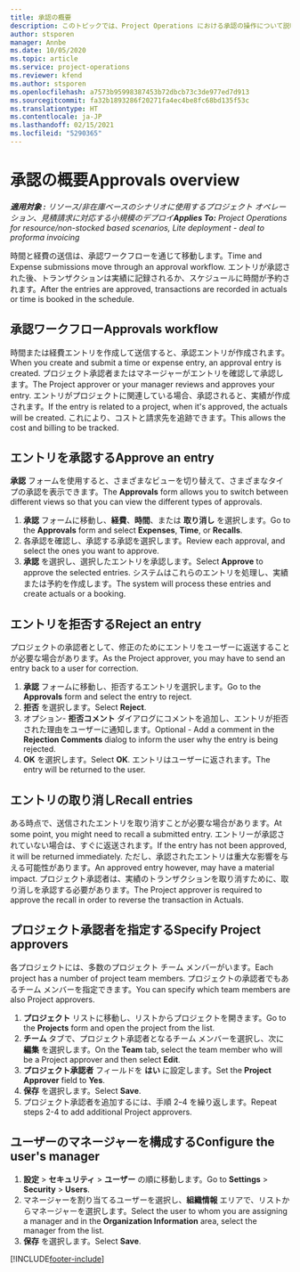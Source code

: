 ```yaml
---
title: 承認の概要
description: このトピックでは、Project Operations における承認の操作について説明します。
author: stsporen
manager: Annbe
ms.date: 10/05/2020
ms.topic: article
ms.service: project-operations
ms.reviewer: kfend
ms.author: stsporen
ms.openlocfilehash: a7573b95998387453b72dbcb73c3de977ed7d913
ms.sourcegitcommit: fa32b1893286f20271fa4ec4be8fc68bd135f53c
ms.translationtype: HT
ms.contentlocale: ja-JP
ms.lasthandoff: 02/15/2021
ms.locfileid: "5290365"
---
```

# <a name="approvals-overview"></a><span data-ttu-id="44a62-103">承認の概要</span><span class="sxs-lookup"><span data-stu-id="44a62-103">Approvals overview</span></span>

<span data-ttu-id="44a62-104">_**適用対象 :** リソース/非在庫ベースのシナリオに使用するプロジェクト オペレーション、見積請求に対応する小規模のデプロイ_</span><span class="sxs-lookup"><span data-stu-id="44a62-104">_**Applies To:** Project Operations for resource/non-stocked based scenarios, Lite deployment - deal to proforma invoicing_</span></span>

<span data-ttu-id="44a62-105">時間と経費の送信は、承認ワークフローを通じて移動します。</span><span class="sxs-lookup"><span data-stu-id="44a62-105">Time and Expense submissions move through an approval workflow.</span></span> <span data-ttu-id="44a62-106">エントリが承認された後、トランザクションは実績に記録されるか、スケジュールに時間が予約されます。</span><span class="sxs-lookup"><span data-stu-id="44a62-106">After the entries are approved, transactions are recorded in actuals or time is booked in the schedule.</span></span>

## <a name="approvals-workflow"></a><span data-ttu-id="44a62-107">承認ワークフロー</span><span class="sxs-lookup"><span data-stu-id="44a62-107">Approvals workflow</span></span>
<span data-ttu-id="44a62-108">時間または経費エントリを作成して送信すると、承認エントリが作成されます。</span><span class="sxs-lookup"><span data-stu-id="44a62-108">When you create and submit a time or expense entry, an approval entry is created.</span></span> <span data-ttu-id="44a62-109">プロジェクト承認者またはマネージャーがエントリを確認して承認します。</span><span class="sxs-lookup"><span data-stu-id="44a62-109">The Project approver or your manager reviews and approves your entry.</span></span> <span data-ttu-id="44a62-110">エントリがプロジェクトに関連している場合、承認されると、実績が作成されます。</span><span class="sxs-lookup"><span data-stu-id="44a62-110">If the entry is related to a project, when it's approved, the actuals will be created.</span></span> <span data-ttu-id="44a62-111">これにより、コストと請求先を追跡できます。</span><span class="sxs-lookup"><span data-stu-id="44a62-111">This allows the cost and billing to be tracked.</span></span> 

## <a name="approve-an-entry"></a><span data-ttu-id="44a62-112">エントリを承認する</span><span class="sxs-lookup"><span data-stu-id="44a62-112">Approve an entry</span></span>
<span data-ttu-id="44a62-113">**承認** フォームを使用すると、さまざまなビューを切り替えて、さまざまなタイプの承認を表示できます。</span><span class="sxs-lookup"><span data-stu-id="44a62-113">The **Approvals** form allows you to switch between different views so that you can view the different types of approvals.</span></span>
  
1. <span data-ttu-id="44a62-114">**承認** フォームに移動し、**経費**、**時間**、または **取り消し** を選択します。</span><span class="sxs-lookup"><span data-stu-id="44a62-114">Go to the **Approvals** form and select **Expenses**, **Time**, or **Recalls**.</span></span>
2. <span data-ttu-id="44a62-115">各承認を確認し、承認する承認を選択します。</span><span class="sxs-lookup"><span data-stu-id="44a62-115">Review each approval, and select the ones you want to approve.</span></span>
3. <span data-ttu-id="44a62-116">**承認** を選択し、選択したエントリを承認します。</span><span class="sxs-lookup"><span data-stu-id="44a62-116">Select **Approve** to approve the selected entries.</span></span>
<span data-ttu-id="44a62-117">システムはこれらのエントリを処理し、実績または予約を作成します。</span><span class="sxs-lookup"><span data-stu-id="44a62-117">The system will process these entries and create actuals or a booking.</span></span>

## <a name="reject-an-entry"></a><span data-ttu-id="44a62-118">エントリを拒否する</span><span class="sxs-lookup"><span data-stu-id="44a62-118">Reject an entry</span></span>
<span data-ttu-id="44a62-119">プロジェクトの承認者として、修正のためにエントリをユーザーに返送することが必要な場合があります。</span><span class="sxs-lookup"><span data-stu-id="44a62-119">As the Project approver, you may have to send an entry back to a user for correction.</span></span>
  
1. <span data-ttu-id="44a62-120">**承認** フォームに移動し、拒否するエントリを選択します。</span><span class="sxs-lookup"><span data-stu-id="44a62-120">Go to the **Approvals** form and select the entry to reject.</span></span> 
2. <span data-ttu-id="44a62-121">**拒否** を選択します。</span><span class="sxs-lookup"><span data-stu-id="44a62-121">Select **Reject**.</span></span>
3. <span data-ttu-id="44a62-122">オプション- **拒否コメント** ダイアログにコメントを追加し、エントリが拒否された理由をユーザーに通知します。</span><span class="sxs-lookup"><span data-stu-id="44a62-122">Optional - Add a comment in the **Rejection Comments** dialog to inform the user why the entry is being rejected.</span></span>
4. <span data-ttu-id="44a62-123">**OK** を選択します。</span><span class="sxs-lookup"><span data-stu-id="44a62-123">Select **OK**.</span></span> <span data-ttu-id="44a62-124">エントリはユーザーに返されます。</span><span class="sxs-lookup"><span data-stu-id="44a62-124">The entry will be returned to the user.</span></span>
  
## <a name="recall-entries"></a><span data-ttu-id="44a62-125">エントリの取り消し</span><span class="sxs-lookup"><span data-stu-id="44a62-125">Recall entries</span></span>
<span data-ttu-id="44a62-126">ある時点で、送信されたエントリを取り消すことが必要な場合があります。</span><span class="sxs-lookup"><span data-stu-id="44a62-126">At some point, you might need to recall a submitted entry.</span></span> <span data-ttu-id="44a62-127">エントリーが承認されていない場合は、すぐに返送されます。</span><span class="sxs-lookup"><span data-stu-id="44a62-127">If the entry has not been approved, it will be returned immediately.</span></span> <span data-ttu-id="44a62-128">ただし、承認されたエントリは重大な影響を与える可能性があります。</span><span class="sxs-lookup"><span data-stu-id="44a62-128">An approved entry however, may have a material impact.</span></span> <span data-ttu-id="44a62-129">プロジェクト承認者は、実績のトランザクションを取り消すために、取り消しを承認する必要があります。</span><span class="sxs-lookup"><span data-stu-id="44a62-129">The Project approver is required to approve the recall in order to reverse the transaction in Actuals.</span></span>

## <a name="specify-project-approvers"></a><span data-ttu-id="44a62-130">プロジェクト承認者を指定する</span><span class="sxs-lookup"><span data-stu-id="44a62-130">Specify Project approvers</span></span>
<span data-ttu-id="44a62-131">各プロジェクトには、多数のプロジェクト チーム メンバーがいます。</span><span class="sxs-lookup"><span data-stu-id="44a62-131">Each project has a number of project team members.</span></span> <span data-ttu-id="44a62-132">プロジェクトの承認者でもあるチーム メンバーを指定できます。</span><span class="sxs-lookup"><span data-stu-id="44a62-132">You can specify which team members are also Project approvers.</span></span>

1. <span data-ttu-id="44a62-133">**プロジェクト** リストに移動し、リストからプロジェクトを開きます。</span><span class="sxs-lookup"><span data-stu-id="44a62-133">Go to the **Projects** form and open the project from the list.</span></span>
2. <span data-ttu-id="44a62-134">**チーム** タブで、プロジェクト承認者となるチーム メンバーを選択し、次に **編集** を選択します。</span><span class="sxs-lookup"><span data-stu-id="44a62-134">On the **Team** tab, select the team member who will be a Project approver and then select **Edit**.</span></span>
3. <span data-ttu-id="44a62-135">**プロジェクト承認者** フィールドを **はい** に設定します。</span><span class="sxs-lookup"><span data-stu-id="44a62-135">Set the **Project Approver** field to **Yes**.</span></span>
4. <span data-ttu-id="44a62-136">**保存** を選択します。</span><span class="sxs-lookup"><span data-stu-id="44a62-136">Select **Save**.</span></span>
5. <span data-ttu-id="44a62-137">プロジェクト承認者を追加するには、手順 2ｰ4 を繰り返します。</span><span class="sxs-lookup"><span data-stu-id="44a62-137">Repeat steps 2-4 to add additional Project approvers.</span></span>

## <a name="configure-the-users-manager"></a><span data-ttu-id="44a62-138">ユーザーのマネージャーを構成する</span><span class="sxs-lookup"><span data-stu-id="44a62-138">Configure the user's manager</span></span>

1. <span data-ttu-id="44a62-139">**設定** > **セキュリティ** >  **ユーザー** の順に移動します。</span><span class="sxs-lookup"><span data-stu-id="44a62-139">Go to **Settings** > **Security** > **Users**.</span></span>
2. <span data-ttu-id="44a62-140">マネージャーを割り当てるユーザーを選択し、**組織情報** エリアで、リストからマネージャーを選択します。</span><span class="sxs-lookup"><span data-stu-id="44a62-140">Select the user to whom you are assigning a manager and in the **Organization Information** area, select the manager from the list.</span></span> 
3. <span data-ttu-id="44a62-141">**保存** を選択します。</span><span class="sxs-lookup"><span data-stu-id="44a62-141">Select **Save**.</span></span>




[!INCLUDE[footer-include](../includes/footer-banner.md)]